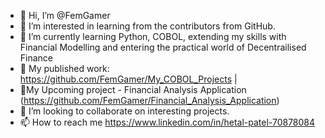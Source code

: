 - 👋 Hi, I’m @FemGamer
- 👀 I’m interested in learning from the contributors from GitHub.
- 🌱 I’m currently learning Python, COBOL, extending my skills with Financial Modelling and entering the practical world of Decentrailised Finance
- 🍻 My published work: https://github.com/FemGamer/My_COBOL_Projects |
- 📃My Upcoming project - Financial Analysis Application (https://github.com/FemGamer/Financial_Analysis_Application)
- 💞️ I’m looking to collaborate on interesting projects.
- 📫 How to reach me https://www.linkedin.com/in/hetal-patel-70878084

<!---
FemGamer/FemGamer is a ✨ special ✨ repository because its `README.md` (this file) appears on your GitHub profile.
You can click the Preview link to take a look at your changes.
--->
